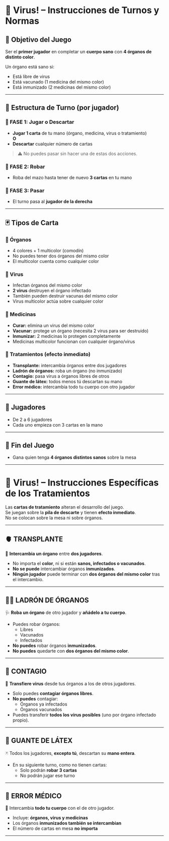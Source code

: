 # 🦠 Virus! – Instrucciones de Turnos y Normas

## 🎯 Objetivo del Juego
Ser el **primer jugador** en completar un **cuerpo sano** con **4 órganos de distinto color**.

Un órgano está sano si:
- Está libre de virus
- Está vacunado (1 medicina del mismo color)
- Está inmunizado (2 medicinas del mismo color)

---

## 🔁 Estructura de Turno (por jugador)

### 🔹 FASE 1: Jugar o Descartar
- **Jugar 1 carta** de tu mano (órgano, medicina, virus o tratamiento)  
  **O**
- **Descartar** cualquier número de cartas

> ⚠ No puedes pasar sin hacer una de estas dos acciones.

### 🔹 FASE 2: Robar
- Roba del mazo hasta tener de nuevo **3 cartas** en tu mano

### 🔹 FASE 3: Pasar
- El turno pasa al **jugador de la derecha**

---

## 🃏 Tipos de Carta

### 🧍 Órganos
- 4 colores + 1 multicolor (comodín)
- No puedes tener dos órganos del mismo color
- El multicolor cuenta como cualquier color

### 🧬 Virus
- Infectan órganos del mismo color
- **2 virus** destruyen el órgano infectado
- También pueden destruir vacunas del mismo color
- Virus multicolor actúa sobre cualquier color

### 💉 Medicinas
- **Curar:** elimina un virus del mismo color
- **Vacunar:** protege un órgano (necesita 2 virus para ser destruido)
- **Inmunizar:** 2 medicinas lo protegen completamente
- Medicinas multicolor funcionan con cualquier órgano/virus

### 🧪 Tratamientos (efecto inmediato)
- **Transplante:** intercambia órganos entre dos jugadores
- **Ladrón de órganos:** roba un órgano (no inmunizado)
- **Contagio:** pasa virus a órganos libres de otros
- **Guante de látex:** todos menos tú descartan su mano
- **Error médico:** intercambia todo tu cuerpo con otro jugador

---

## 👥 Jugadores
- De 2 a 6 jugadores
- Cada uno empieza con 3 cartas en la mano

---

## 🏁 Fin del Juego
- Gana quien tenga **4 órganos distintos sanos** sobre la mesa

---


# 💊 Virus! – Instrucciones Específicas de los Tratamientos

Las **cartas de tratamiento** alteran el desarrollo del juego.  
Se juegan sobre la **pila de descarte** y tienen **efecto inmediato**.  
No se colocan sobre la mesa ni sobre órganos.

---

## 🫀 TRANSPLANTE
🔄 **Intercambia un órgano** entre **dos jugadores**.

- No importa el **color**, ni si están **sanos, infectados o vacunados**.
- **No se puede** intercambiar órganos **inmunizados**.
- **Ningún jugador** puede terminar con **dos órganos del mismo color** tras el intercambio.

---

## 🦹‍♂️ LADRÓN DE ÓRGANOS
🩺 **Roba un órgano** de otro jugador y **añádelo a tu cuerpo**.

- Puedes robar órganos:
  - Libres
  - Vacunados
  - Infectados
- **No puedes** robar órganos **inmunizados**.
- **No puedes** quedarte con **dos órganos del mismo color**.

---

## 🧫 CONTAGIO
🧟 **Transfiere virus** desde tus órganos a los de otros jugadores.

- Solo puedes **contagiar órganos libres**.
- **No puedes** contagiar:
  - Órganos ya infectados
  - Órganos vacunados
- Puedes transferir **todos los virus posibles** (uno por órgano infectado propio).

---

## 🧤 GUANTE DE LÁTEX
🃏 Todos los jugadores, **excepto tú**, descartan su **mano entera**.

- En su siguiente turno, como no tienen cartas:
  - Solo podrán **robar 3 cartas**
  - No podrán jugar ese turno

---

## 🧪 ERROR MÉDICO
🔁 Intercambia **todo tu cuerpo** con el de otro jugador.

- Incluye: **órganos, virus y medicinas**
- Los órganos **inmunizados también se intercambian**
- El número de cartas en mesa **no importa**

---

